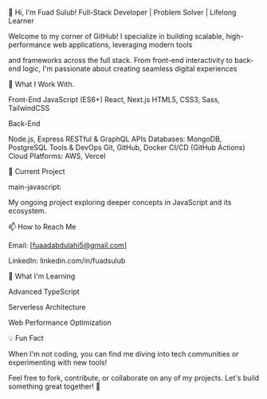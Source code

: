 👋 Hi, I'm Fuad Sulub!
Full-Stack Developer | Problem Solver | Lifelong Learner

Welcome to my corner of GitHub! I specialize in building scalable, high-performance web applications, leveraging modern tools 

and frameworks across the full stack. From front-end interactivity to back-end logic, I'm passionate about creating seamless digital experiences



🚀 What I Work With.

Front-End
JavaScript (ES6+)
React, Next.js
HTML5, CSS3, Sass, TailwindCSS

Back-End

Node.js, Express
RESTful & GraphQL APIs
Databases: MongoDB, PostgreSQL
Tools & DevOps
Git, GitHub, Docker
CI/CD (GitHub Actions)
Cloud Platforms: AWS, Vercel

💼 Current Project

main-javascript:

My ongoing project exploring deeper concepts in JavaScript and its ecosystem.

📫 How to Reach Me

Email: [fuaadabdulahi5@gmail.com]

LinkedIn: linkedin.com/in/fuadsulub

🌱 What I'm Learning

Advanced TypeScript

Serverless Architecture

Web Performance Optimization

💡 Fun Fact

When I'm not coding, you can find me diving into tech communities or experimenting with new tools!

Feel free to fork, contribute, or collaborate on any of my projects. Let's build something great together! 🚀
